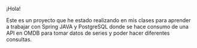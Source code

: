 ¡Hola!

Este es un proyecto que he estado realizando en mis clases para aprender a trabajar con Spring JAVA y PostgreSQL donde se hace consumo de una API en OMDB para tomar datos de series y poder hacer diferentes consultas.


